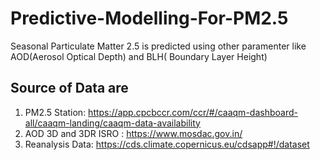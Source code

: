 # Predictive-Modelling-For-PM2.5

Seasonal Particulate Matter 2.5 is predicted using other paramenter like AOD(Aerosol Optical Depth) and BLH( Boundary Layer Height) 


## Source of Data are 
  1) PM2.5 Station: https://app.cpcbccr.com/ccr/#/caaqm-dashboard-all/caaqm-landing/caaqm-data-availability
  2) AOD 3D and 3DR ISRO : https://www.mosdac.gov.in/
  3) Reanalysis Data: https://cds.climate.copernicus.eu/cdsapp#!/dataset
